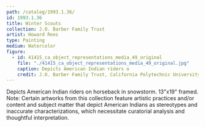 ```yaml
---
path: /catalog/1993.1.36/
id: 1993.1.36
title: Winter Scouts
collection: J.O. Barber Family Trust
artist: Howard Rees
type: Painting
medium: Watercolor
figure:
  - id: 41415_ca_object_representations_media_49_original
    file: "./41415_ca_object_representations_media_49_original.jpg"
    caption: Depicts American Indian riders o
    credit: J.O. Barber Family Trust, California Polytechnic University\nThe images associated with the objects on this website are protected under United States copyright laws. We are pleased to share these materials as an educational resource for the public for non-commercial, educational and personal use only, or for fair use as defined by law.
---
```

Depicts American Indian riders on horseback in snowstorm. 
13"x19"
framed.
Note: Certain artworks from this collection feature artistic practices and/or content and subject matter that depict American Indians as stereotypes and inaccurate characterizations, which necessitate curatorial analysis and thoughtful interpretation.
